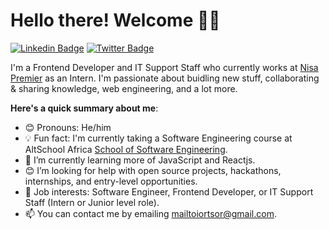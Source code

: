# Hello there! Welcome 👋🏾

[![Linkedin Badge](https://img.shields.io/badge/-brightiortsor-blue?style=for-the-badge&logo=Linkedin&logoColor=white&link=https://www.linkedin.com/in/brightiortsor)](https://www.linkedin.com/in/brightiortsor) [![Twitter Badge](https://img.shields.io/badge/-@TheFineUncle-1ca0f1?style=for-the-badge&logo=twitter&logoColor=white&link=https://twitter.com/TheFineUncle)](https://twitter.com/TheFineUncle)

I'm a Frontend Developer and IT Support Staff who currently works at [Nisa Premier](https://nisa.com.ng) as an Intern. I'm passionate about buidling new stuff, collaborating & sharing knowledge, web engineering, and a lot more.

**Here's a quick summary about me**:

- 😊 Pronouns: He/him
- 💡  Fun fact: I'm currently taking a Software Engineering course at AltSchool Africa [School of Software Engineering](https://altschoolafrica.com/schools/engineering).
- 🌱 I’m currently learning more of JavaScript and Reactjs.
- 😊 I’m looking for help with open source projects, hackathons, internships, and entry-level opportunities.
- 💼 Job interests: Software Engineer, Frontend Developer, or IT Support Staff (Intern or Junior level role).
- 📫 You can contact me by emailing mailtoiortsor@gmail.com.
